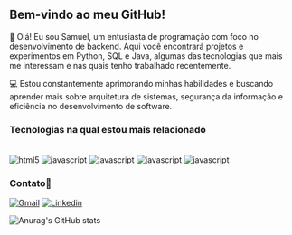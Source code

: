 ## Bem-vindo ao meu GitHub!

👋 Olá! Eu sou Samuel, um entusiasta de programação com foco no desenvolvimento de backend. Aqui você encontrará projetos e experimentos em Python, SQL e Java, algumas das tecnologias que mais me interessam e nas quais tenho trabalhado recentemente.

💻 Estou constantemente aprimorando minhas habilidades e buscando aprender mais sobre arquitetura de sistemas, segurança da informação e eficiência no desenvolvimento de software.

### Tecnologias na qual estou mais relacionado

<div style="display: inline_block"><br/>
    <img align="center" alt="html5" src="https://img.shields.io/badge/HTML5-E34F26?style=for-the-badge&logo=html5&logoColor=white"/>
    <img align="center" alt="javascript" src="https://img.shields.io/badge/JavaScript-323330?style=for-the-badge&logo=javascript&logoColor=F7DF1E"/>
    <img align="center" alt="javascript" src="https://img.shields.io/badge/Java-ED8B00?style=for-the-badge&logo=openjdk&logoColor=white"/>
    <img align="center" alt="javascript" src="    https://img.shields.io/badge/Python-14354C?style=for-the-badge&logo=python&logoColor=white"/>
    <img align="center" alt="javascript" src="https://img.shields.io/badge/CSS3-1572B6?style=for-the-badge&logo=css3&logoColor=white"/>
</div>

### Contato📱
[![Gmail](https://img.shields.io/badge/Gmail-D14836?style=for-the-badge&logo=gmail&logoColor=white)](samuelsdlago@gmail.com)
[![Linkedin](https://img.shields.io/badge/LinkedIn-0077B5?style=for-the-badge&logo=linkedin&logoColor=white)](https://www.linkedin.com/in/samuelschisaridemacqlago)

![Anurag's GitHub stats](https://github-readme-stats.vercel.app/api?username=SamuelLago&show_icons=true&theme=radical)

